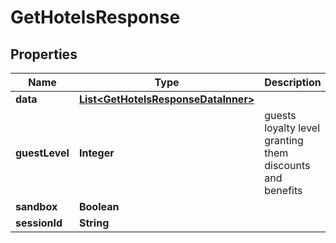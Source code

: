 

# GetHotelsResponse

## Properties

Name | Type | Description | Notes
------------ | ------------- | ------------- | -------------
**data** | [**List&lt;GetHotelsResponseDataInner&gt;**](GetHotelsResponseDataInner.md) |  |  [optional]
**guestLevel** | **Integer** | guests loyalty level granting them discounts and benefits  |  [optional]
**sandbox** | **Boolean** |  |  [optional]
**sessionId** | **String** |  |  [optional]





